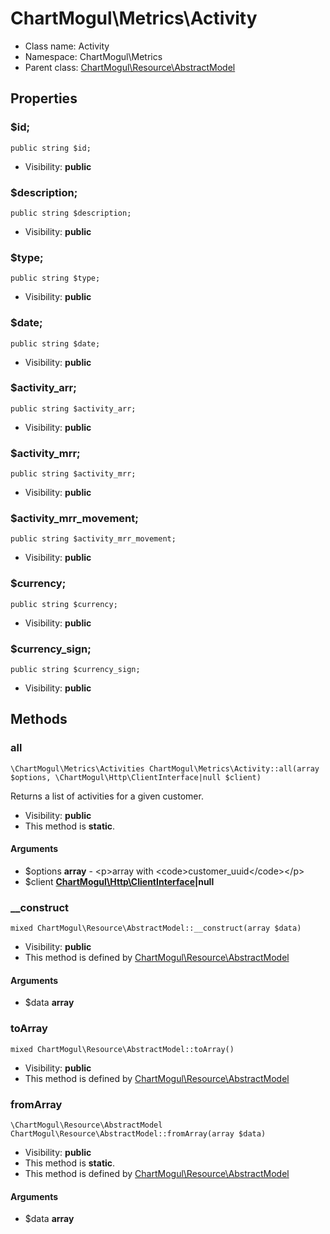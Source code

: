 ChartMogul\Metrics\Activity
===============






* Class name: Activity
* Namespace: ChartMogul\Metrics
* Parent class: [ChartMogul\Resource\AbstractModel](ChartMogul-Resource-AbstractModel.md)





Properties
----------


### $id;

    public string $id;





* Visibility: **public**


### $description;

    public string $description;





* Visibility: **public**


### $type;

    public string $type;





* Visibility: **public**


### $date;

    public string $date;





* Visibility: **public**


### $activity_arr;

    public string $activity_arr;





* Visibility: **public**


### $activity_mrr;

    public string $activity_mrr;





* Visibility: **public**


### $activity_mrr_movement;

    public string $activity_mrr_movement;





* Visibility: **public**


### $currency;

    public string $currency;





* Visibility: **public**


### $currency_sign;

    public string $currency_sign;





* Visibility: **public**


Methods
-------


### all

    \ChartMogul\Metrics\Activities ChartMogul\Metrics\Activity::all(array $options, \ChartMogul\Http\ClientInterface|null $client)

Returns a list of activities for a given customer.



* Visibility: **public**
* This method is **static**.


#### Arguments
* $options **array** - &lt;p&gt;array with &lt;code&gt;customer_uuid&lt;/code&gt;&lt;/p&gt;
* $client **[ChartMogul\Http\ClientInterface](ChartMogul-Http-ClientInterface.md)|null**



### __construct

    mixed ChartMogul\Resource\AbstractModel::__construct(array $data)





* Visibility: **public**
* This method is defined by [ChartMogul\Resource\AbstractModel](ChartMogul-Resource-AbstractModel.md)


#### Arguments
* $data **array**



### toArray

    mixed ChartMogul\Resource\AbstractModel::toArray()





* Visibility: **public**
* This method is defined by [ChartMogul\Resource\AbstractModel](ChartMogul-Resource-AbstractModel.md)




### fromArray

    \ChartMogul\Resource\AbstractModel ChartMogul\Resource\AbstractModel::fromArray(array $data)





* Visibility: **public**
* This method is **static**.
* This method is defined by [ChartMogul\Resource\AbstractModel](ChartMogul-Resource-AbstractModel.md)


#### Arguments
* $data **array**


